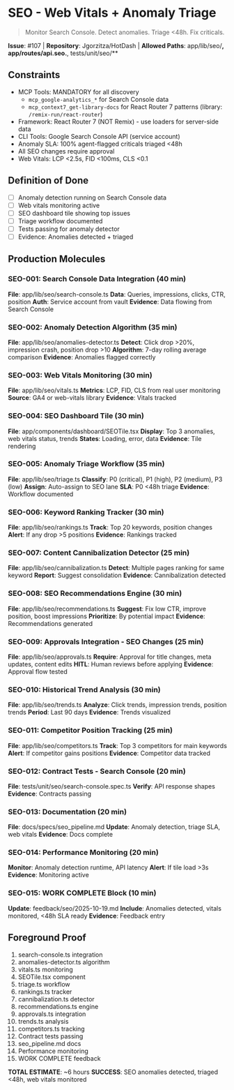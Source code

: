 # SEO - Web Vitals + Anomaly Triage

> Monitor Search Console. Detect anomalies. Triage <48h. Fix criticals.

**Issue**: #107 | **Repository**: Jgorzitza/HotDash | **Allowed Paths**: app/lib/seo/**, app/routes/api.seo.**, tests/unit/seo/\*\*

## Constraints

- MCP Tools: MANDATORY for all discovery
  - `mcp_google-analytics_*` for Search Console data
  - `mcp_context7_get-library-docs` for React Router 7 patterns (library: `/remix-run/react-router`)
- Framework: React Router 7 (NOT Remix) - use loaders for server-side data
- CLI Tools: Google Search Console API (service account)
- Anomaly SLA: 100% agent-flagged criticals triaged <48h
- All SEO changes require approval
- Web Vitals: LCP <2.5s, FID <100ms, CLS <0.1

## Definition of Done

- [ ] Anomaly detection running on Search Console data
- [ ] Web vitals monitoring active
- [ ] SEO dashboard tile showing top issues
- [ ] Triage workflow documented
- [ ] Tests passing for anomaly detector
- [ ] Evidence: Anomalies detected + triaged

## Production Molecules

### SEO-001: Search Console Data Integration (40 min)

**File**: app/lib/seo/search-console.ts
**Data**: Queries, impressions, clicks, CTR, position
**Auth**: Service account from vault
**Evidence**: Data flowing from Search Console

### SEO-002: Anomaly Detection Algorithm (35 min)

**File**: app/lib/seo/anomalies-detector.ts
**Detect**: Click drop >20%, impression crash, position drop >10
**Algorithm**: 7-day rolling average comparison
**Evidence**: Anomalies flagged correctly

### SEO-003: Web Vitals Monitoring (30 min)

**File**: app/lib/seo/vitals.ts
**Metrics**: LCP, FID, CLS from real user monitoring
**Source**: GA4 or web-vitals library
**Evidence**: Vitals tracked

### SEO-004: SEO Dashboard Tile (30 min)

**File**: app/components/dashboard/SEOTile.tsx
**Display**: Top 3 anomalies, web vitals status, trends
**States**: Loading, error, data
**Evidence**: Tile rendering

### SEO-005: Anomaly Triage Workflow (35 min)

**File**: app/lib/seo/triage.ts
**Classify**: P0 (critical), P1 (high), P2 (medium), P3 (low)
**Assign**: Auto-assign to SEO lane
**SLA**: P0 <48h triage
**Evidence**: Workflow documented

### SEO-006: Keyword Ranking Tracker (30 min)

**File**: app/lib/seo/rankings.ts
**Track**: Top 20 keywords, position changes
**Alert**: If any drop >5 positions
**Evidence**: Rankings tracked

### SEO-007: Content Cannibalization Detector (25 min)

**File**: app/lib/seo/cannibalization.ts
**Detect**: Multiple pages ranking for same keyword
**Report**: Suggest consolidation
**Evidence**: Cannibalization detected

### SEO-008: SEO Recommendations Engine (30 min)

**File**: app/lib/seo/recommendations.ts
**Suggest**: Fix low CTR, improve position, boost impressions
**Prioritize**: By potential impact
**Evidence**: Recommendations generated

### SEO-009: Approvals Integration - SEO Changes (25 min)

**File**: app/lib/seo/approvals.ts
**Require**: Approval for title changes, meta updates, content edits
**HITL**: Human reviews before applying
**Evidence**: Approval flow tested

### SEO-010: Historical Trend Analysis (30 min)

**File**: app/lib/seo/trends.ts
**Analyze**: Click trends, impression trends, position trends
**Period**: Last 90 days
**Evidence**: Trends visualized

### SEO-011: Competitor Position Tracking (25 min)

**File**: app/lib/seo/competitors.ts
**Track**: Top 3 competitors for main keywords
**Alert**: If competitor gains positions
**Evidence**: Competitor data tracked

### SEO-012: Contract Tests - Search Console (20 min)

**File**: tests/unit/seo/search-console.spec.ts
**Verify**: API response shapes
**Evidence**: Contracts passing

### SEO-013: Documentation (20 min)

**File**: docs/specs/seo_pipeline.md
**Update**: Anomaly detection, triage SLA, web vitals
**Evidence**: Docs complete

### SEO-014: Performance Monitoring (20 min)

**Monitor**: Anomaly detection runtime, API latency
**Alert**: If tile load >3s
**Evidence**: Monitoring active

### SEO-015: WORK COMPLETE Block (10 min)

**Update**: feedback/seo/2025-10-19.md
**Include**: Anomalies detected, vitals monitored, <48h SLA ready
**Evidence**: Feedback entry

## Foreground Proof

1. search-console.ts integration
2. anomalies-detector.ts algorithm
3. vitals.ts monitoring
4. SEOTile.tsx component
5. triage.ts workflow
6. rankings.ts tracker
7. cannibalization.ts detector
8. recommendations.ts engine
9. approvals.ts integration
10. trends.ts analysis
11. competitors.ts tracking
12. Contract tests passing
13. seo_pipeline.md docs
14. Performance monitoring
15. WORK COMPLETE feedback

**TOTAL ESTIMATE**: ~6 hours
**SUCCESS**: SEO anomalies detected, triaged <48h, web vitals monitored
